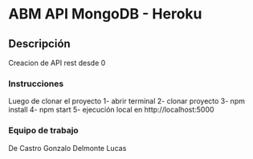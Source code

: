 # ABM API MongoDB - Heroku

## Descripción

Creacion de API rest desde 0

### Instrucciones

Luego de clonar el proyecto
1- abrir terminal
2- clonar proyecto
3- npm install
4- npm start
5- ejecución local en http://localhost:5000

### Equipo de trabajo

De Castro Gonzalo
Delmonte Lucas
